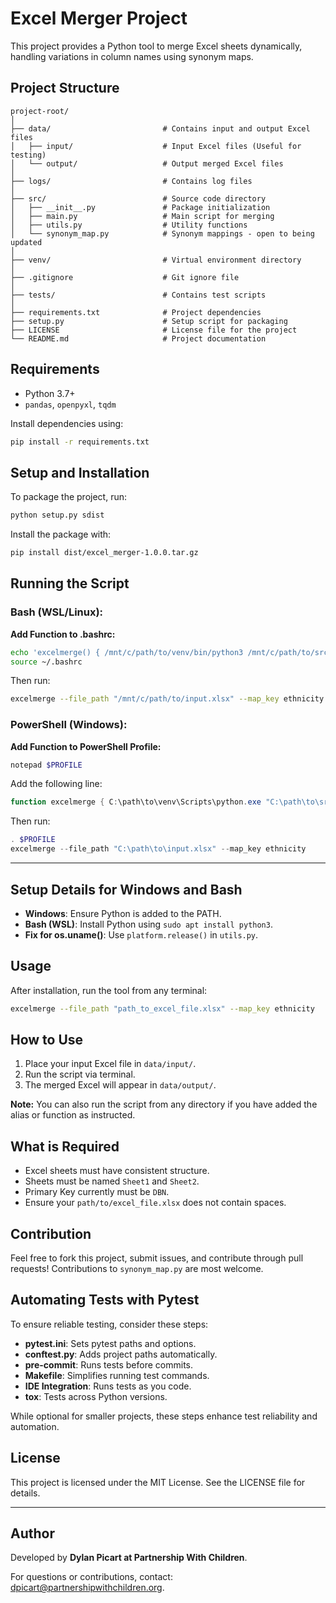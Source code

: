 # Excel Merger Project

This project provides a Python tool to merge Excel sheets dynamically, handling variations in column names using synonym maps.

## Project Structure
```
project-root/
│
├── data/                         # Contains input and output Excel files
│   ├── input/                    # Input Excel files (Useful for testing)
│   └── output/                   # Output merged Excel files
│
├── logs/                         # Contains log files
│
├── src/                          # Source code directory
│   ├── __init__.py               # Package initialization
│   ├── main.py                   # Main script for merging
│   ├── utils.py                  # Utility functions
│   └── synonym_map.py            # Synonym mappings - open to being updated
│
├── venv/                         # Virtual environment directory
│
├── .gitignore                    # Git ignore file
│
├── tests/                        # Contains test scripts
│
├── requirements.txt              # Project dependencies
├── setup.py                      # Setup script for packaging
├── LICENSE                       # License file for the project
└── README.md                     # Project documentation
```

## Requirements
- Python 3.7+
- `pandas`, `openpyxl`, `tqdm`

Install dependencies using:
```bash
pip install -r requirements.txt
```

## Setup and Installation
To package the project, run:
```bash
python setup.py sdist
```
Install the package with:
```bash
pip install dist/excel_merger-1.0.0.tar.gz
```

## Running the Script

### **Bash (WSL/Linux)**:
**Add Function to .bashrc:**
```bash
echo 'excelmerge() { /mnt/c/path/to/venv/bin/python3 /mnt/c/path/to/src/main.py "$@"; }' >> ~/.bashrc
source ~/.bashrc
```
Then run:
```bash
excelmerge --file_path "/mnt/c/path/to/input.xlsx" --map_key ethnicity
```

### **PowerShell (Windows)**:
**Add Function to PowerShell Profile:**
```powershell
notepad $PROFILE
```
Add the following line:
```powershell
function excelmerge { C:\path\to\venv\Scripts\python.exe "C:\path\to\src\main.py" @args }
```
Then run:
```powershell
. $PROFILE
excelmerge --file_path "C:\path\to\input.xlsx" --map_key ethnicity
```

---

## Setup Details for Windows and Bash
- **Windows**: Ensure Python is added to the PATH.
- **Bash (WSL)**: Install Python using `sudo apt install python3`.
- **Fix for os.uname()**: Use `platform.release()` in `utils.py`.


## Usage
After installation, run the tool from any terminal:
```bash
excelmerge --file_path "path_to_excel_file.xlsx" --map_key ethnicity
```

## How to Use
1. Place your input Excel file in `data/input/`.
2. Run the script via terminal.
3. The merged Excel will appear in `data/output/`.

**Note:** You can also run the script from any directory if you have added the alias or function as instructed.

## What is Required
- Excel sheets must have consistent structure.
- Sheets must be named `Sheet1` and `Sheet2`.
- Primary Key currently must be `DBN`.
- Ensure your `path/to/excel_file.xlsx` does not contain spaces.

## Contribution
Feel free to fork this project, submit issues, and contribute through pull requests! Contributions to `synonym_map.py` are most welcome.

## Automating Tests with Pytest

To ensure reliable testing, consider these steps:

- **pytest.ini**: Sets pytest paths and options.
- **conftest.py**: Adds project paths automatically.
- **pre-commit**: Runs tests before commits.
- **Makefile**: Simplifies running test commands.
- **IDE Integration**: Runs tests as you code.
- **tox**: Tests across Python versions.

While optional for smaller projects, these steps enhance test reliability and automation.

## **License**
This project is licensed under the MIT License. See the LICENSE file for details.

---

## **Author**
Developed by **Dylan Picart at Partnership With Children**.

For questions or contributions, contact: [dpicart@partnershipwithchildren.org](mailto:dpicart@partnershipwithchildren.org).
